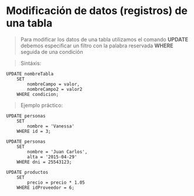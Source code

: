 # Modificación de datos (registros) de una tabla

> Para modificar los datos de una tabla 
> utilizamos el comando **UPDATE**
> debemos especificar un filtro con la palabra reservada **WHERE** seguida de una condición

> Sintáxis: 

    UPDATE nombreTabla  
        SET  
            nombreCampo = valor,  
            nombreCampo2 = valor2  
        WHERE condicion;  

> Ejemplo práctico:  

    UPDATE personas  
        SET  
            nombre = 'Vanessa'  
        WHERE id = 3;  

    UPDATE personas  
        SET  
            nombre = 'Juan Carlos', 
            alta = '2015-04-29'
        WHERE dni = 25543123;  

    UPDATE productos  
        SET  
            precio = precio * 1.05  
        WHERE idProveedor = 6;  
